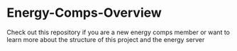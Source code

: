 # Energy-Comps-Overview
Check out this repository if you are a new energy comps member or want to learn more about the structure of this project and the energy server
